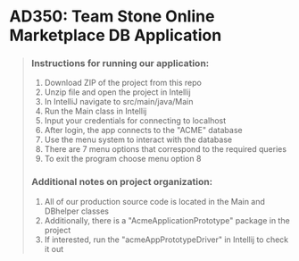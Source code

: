 # AD350: Team Stone Online Marketplace DB Application
> ### Instructions for running our application:
> 1. Download ZIP of the project from this repo
> 2. Unzip file and open the project in Intellij
> 3. In IntelliJ navigate to src/main/java/Main 
> 4. Run the Main class in Intellij
> 5. Input your credentials for connecting to localhost
> 6. After login, the app connects to the "ACME" database
> 7. Use the menu system to interact with the database
> 8. There are 7 menu options that correspond to the required queries
> 9. To exit the program choose menu option 8
>
> ### Additional notes on project organization:
> 1. All of our production source code is located in the Main and DBhelper classes
> 2. Additionally, there is a "AcmeApplicationPrototype" package in the project
> 3. If interested, run the "acmeAppPrototypeDriver" in Intellij to check it out


